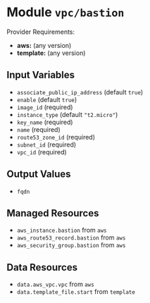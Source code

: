 
# Module `vpc/bastion`

Provider Requirements:
* **aws:** (any version)
* **template:** (any version)

## Input Variables
* `associate_public_ip_address` (default `true`)
* `enable` (default `true`)
* `image_id` (required)
* `instance_type` (default `"t2.micro"`)
* `key_name` (required)
* `name` (required)
* `route53_zone_id` (required)
* `subnet_id` (required)
* `vpc_id` (required)

## Output Values
* `fqdn`

## Managed Resources
* `aws_instance.bastion` from `aws`
* `aws_route53_record.bastion` from `aws`
* `aws_security_group.bastion` from `aws`

## Data Resources
* `data.aws_vpc.vpc` from `aws`
* `data.template_file.start` from `template`

